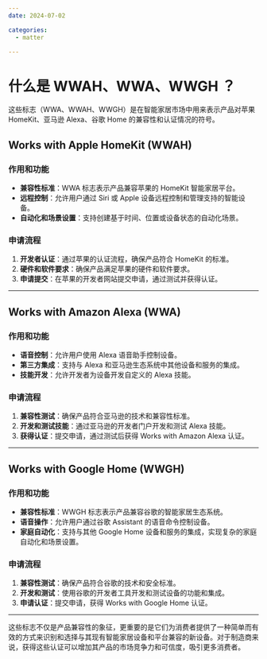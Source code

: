 ```yaml
---
date: 2024-07-02

categories:
  - matter

---
```

# 什么是 WWAH、WWA、WWGH ？

这些标志（WWA、WWAH、WWGH）是在智能家居市场中用来表示产品对苹果 HomeKit、亚马逊 Alexa、谷歌 Home 的兼容性和认证情况的符号。
<!-- more -->
## Works with Apple HomeKit (WWAH)

### 作用和功能
- **兼容性标准**：WWA 标志表示产品兼容苹果的 HomeKit 智能家居平台。
- **远程控制**：允许用户通过 Siri 或 Apple 设备远程控制和管理支持的智能设备。
- **自动化和场景设置**：支持创建基于时间、位置或设备状态的自动化场景。

### 申请流程
1. **开发者认证**：通过苹果的认证流程，确保产品符合 HomeKit 的标准。
2. **硬件和软件要求**：确保产品满足苹果的硬件和软件要求。
3. **申请提交**：在苹果的开发者网站提交申请，通过测试并获得认证。

---

## Works with Amazon Alexa (WWA)

### 作用和功能
- **语音控制**：允许用户使用 Alexa 语音助手控制设备。
- **第三方集成**：支持与 Alexa 和亚马逊生态系统中其他设备和服务的集成。
- **技能开发**：允许开发者为设备开发自定义的 Alexa 技能。

### 申请流程
1. **兼容性测试**：确保产品符合亚马逊的技术和兼容性标准。
2. **开发和测试技能**：通过亚马逊的开发者门户开发和测试 Alexa 技能。
3. **获得认证**：提交申请，通过测试后获得 Works with Amazon Alexa 认证。

---

## Works with Google Home (WWGH)

### 作用和功能
- **兼容性标准**：WWGH 标志表示产品兼容谷歌的智能家居生态系统。
- **语音操作**：允许用户通过谷歌 Assistant 的语音命令控制设备。
- **家庭自动化**：支持与其他 Google Home 设备和服务的集成，实现复杂的家庭自动化和场景设置。

### 申请流程
1. **兼容性测试**：确保产品符合谷歌的技术和安全标准。
2. **开发和测试**：使用谷歌的开发者工具开发和测试设备的功能和集成。
3. **申请认证**：提交申请，获得 Works with Google Home 认证。

---

这些标志不仅是产品兼容性的象征，更重要的是它们为消费者提供了一种简单而有效的方式来识别和选择与其现有智能家居设备和平台兼容的新设备。对于制造商来说，获得这些认证可以增加其产品的市场竞争力和可信度，吸引更多消费者。
